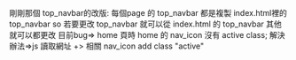 剛剛那個 top_navbar的改版:
  每個page 的 top_navbar 都是複製 index.html裡的 top_navbar
  so 若要更改 top_navbar 就可以從 index.html 的 top_navbar 其他就可以都更改
目前bug=> home 頁時 home 的 nav_icon 沒有 active class;
  解決辦法=>js 讀取網址 +> 相關 nav_icon add class "active"
